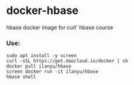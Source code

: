 # docker-hbase

hbase docker image for cuit' hbase course

### Use:

	sudo apt install -y screen
	curl -sSL https://get.daocloud.io/docker | sh
	docker pull ilanyu/hbase
	screen docker run -it ilanyu/hbase
	hbase shell


